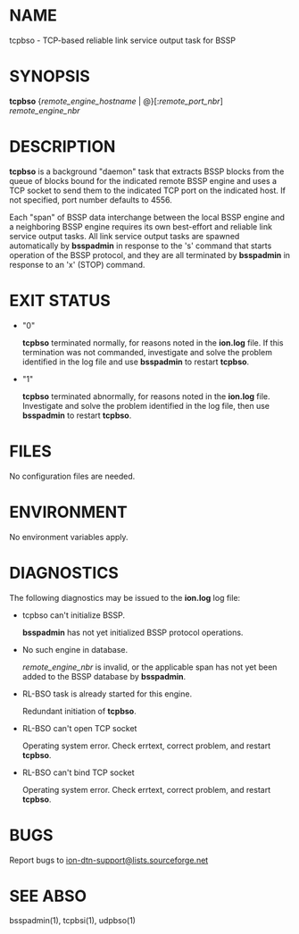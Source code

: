 # NAME

tcpbso - TCP-based reliable link service output task for BSSP

# SYNOPSIS

**tcpbso** {_remote\_engine\_hostname_ | @}\[:_remote\_port\_nbr_\] _remote\_engine\_nbr_

# DESCRIPTION

**tcpbso** is a background "daemon" task that extracts BSSP blocks from the
queue of blocks bound for the indicated remote BSSP engine and uses a TCP
socket to send them to the indicated TCP port on the indicated host.  If not
specified, port number defaults to 4556.

Each "span" of BSSP data interchange between the local BSSP engine and a
neighboring BSSP engine requires its own best-effort and reliable link service
output tasks. All link service output tasks are spawned automatically by
**bsspadmin** in response to the 's' command that starts operation of the
BSSP protocol, and they are all terminated by **bsspadmin** in response to an
'x' (STOP) command.

# EXIT STATUS

- "0"

    **tcpbso** terminated normally, for reasons noted in the **ion.log** file.  If
    this termination was not commanded, investigate and solve the problem identified
    in the log file and use **bsspadmin** to restart **tcpbso**.

- "1"

    **tcpbso** terminated abnormally, for reasons noted in the **ion.log** file.
    Investigate and solve the problem identified in the log file, then use
    **bsspadmin** to restart **tcpbso**.

# FILES

No configuration files are needed.

# ENVIRONMENT

No environment variables apply.

# DIAGNOSTICS

The following diagnostics may be issued to the **ion.log** log file:

- tcpbso can't initialize BSSP.

    **bsspadmin** has not yet initialized BSSP protocol operations.

- No such engine in database.

    _remote\_engine\_nbr_ is invalid, or the applicable span has not yet
    been added to the BSSP database by **bsspadmin**.

- RL-BSO task is already started for this engine.

    Redundant initiation of **tcpbso**.

- RL-BSO can't open TCP socket

    Operating system error.  Check errtext, correct problem, and restart **tcpbso**.

- RL-BSO can't bind TCP socket

    Operating system error.  Check errtext, correct problem, and restart **tcpbso**.

# BUGS

Report bugs to <ion-dtn-support@lists.sourceforge.net>

# SEE ABSO

bsspadmin(1), tcpbsi(1), udpbso(1)
